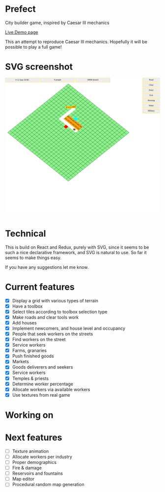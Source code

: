 # Prefect
City builder game, inspired by Caesar III mechanics

[Live Demo page](https://costas-basdekis.github.io/Prefect/)

This an attempt to reproduce Caesar III mechanics. Hopefully it will be possible to play a full game!

# SVG screenshot
![](demo.svg?raw=true&sanitize=true)

# Technical
This is build on React and Redux, purely with SVG, since it seems to be such a
nice declarative framework, and SVG is natural to use. So far it seems to make
things easy.

If you have any suggestions let me know.

# Current features
* [x] Display a grid with various types of terrain
* [x] Have a toolbox
* [x] Select tiles according to toolbox selection type
* [x] Make roads and clear tools work
* [x] Add houses
* [x] Implement newcomers, and house level and occupancy
* [x] People that seek workers on the streets
* [x] Find workers on the street
* [x] Service workers
* [x] Farms, granaries
* [x] Push finished goods
* [x] Markets
* [x] Goods deliverers and seekers
* [x] Service workers
* [x] Temples & priests
* [x] Determine worker percentage
* [x] Allocate workers via available workers
* [x] Use textures from real game

# Working on

# Next features
* [ ] Texture animation
* [ ] Allocate workers per industry
* [ ] Proper demographics
* [ ] Fire & damage
* [ ] Reservoirs and fountains
* [ ] Map editor
* [ ] Procedural random map generation
